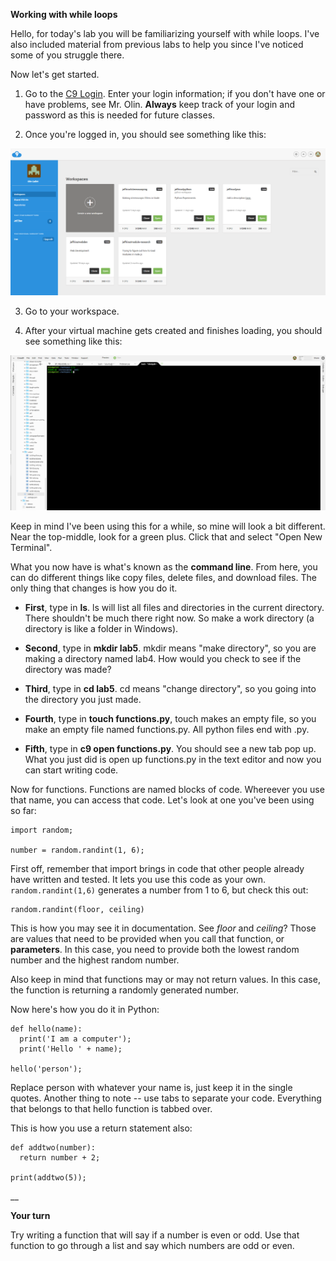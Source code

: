 **Working with while loops**

Hello, for today's lab you will be familiarizing yourself with while loops.  I've also included material from previous labs to help you since I've noticed some of you struggle there.  

Now let's get started.

1. Go to the [C9 Login](https://c9.io/login).  Enter your login information; if you don't have one or have problems, see Mr. Olin.  **Always** keep track of your login and password as this is needed for future classes. 

2. Once you're logged in, you should see something like this:

![workspaces](https://github.com/olindgallet/jeff-rise-class/blob/master/python/lab1/c9workspaces.png)

3.  Go to your workspace.

4.  After your virtual machine gets created and finishes loading, you should see something like this:

![c9interior](https://github.com/olindgallet/jeff-rise-class/blob/master/python/lab1/cloud9interior.png)

Keep in mind I've been using this for a while, so mine will look a bit different.  Near the top-middle, look for a green plus.  Click that and select "Open New Terminal".

What you now have is what's known as the **command line**.  From here, you can do different things like copy files, delete files, and download files.  The only thing that changes is how you do it.

- **First**, type in **ls**.  ls will list all files and directories in the current directory.  There shouldn't be much there right now.  So make a work directory (a directory is like a folder in Windows).

- **Second**, type in **mkdir lab5**.  mkdir means "make directory", so you are making a directory named lab4.  How would you check to see if the directory was made?

- **Third**, type in **cd lab5**.  cd means "change directory", so you going into the directory you just made.

- **Fourth**, type in **touch functions.py**, touch makes an empty file, so you make an empty file named functions.py.  All python files end with .py.  

- **Fifth**, type in **c9 open functions.py**.  You should see a new tab pop up.  What you just did is open up functions.py in the text editor and now you can start writing code.

Now for functions.  Functions are named blocks of code.  Whereever you use that name, you can access that code.  Let's look at one you've been using so far:
```
import random;

number = random.randint(1, 6);
```
First off, remember that import brings in code that other people already have written and tested.  It lets you use this code as your own.  ```random.randint(1,6)``` generates a number from 1 to 6, but check this out:
```
random.randint(floor, ceiling)
```
This is how you may see it in documentation.  See *floor* and *ceiling*?  Those are values that need to be provided when you call that function, or **parameters**.  In this case, you need to provide both the lowest random number and the highest random number.

Also keep in mind that functions may or may not return values.  In this case, the function is returning a randomly generated number.

Now here's how you do it in Python:
```
def hello(name):
  print('I am a computer');
  print('Hello ' + name);

hello('person');
```
Replace person with whatever your name is, just keep it in the single quotes.  Another thing to note -- use tabs to separate your code.  Everything that belongs to that hello function is tabbed over.

This is how you use a return statement also:
```
def addtwo(number):
  return number + 2;
  
print(addtwo(5));
```
__

**Your turn**

Try writing a function that will say if a number is even or odd.  Use that function to go through a list and say which numbers are odd or even.
